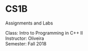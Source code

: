 # CS1B
Assignments and Labs  
  
Class: Intro to Programming in C++ II  
Instructor: Oliveira  
Semester: Fall 2018
